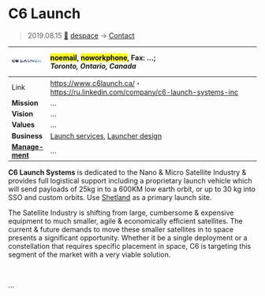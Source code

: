 # C6 Launch
> 2019.08.15 [🚀](../index/index.md) [despace](index.md) → [Contact](contact.md)

|[![](f/con/c/c6_launch_logo1_thumb.jpg)](f/con/c/c6_launch_logo1.png)|<mark>noemail</mark>, <mark>noworkphone</mark>, Fax: …;<br> *Toronto, Ontario, Canada*|
|:--|:--|
|Link|<https://www.c6launch.ca/>・ <https://ru.linkedin.com/company/c6-launch-systems-inc>|
|**Mission**|…|
|**Vision**|…|
|**Values**|…|
|**Business**|[Launch services](lv.md), [Launcher design](lv.md)|
|**[Manage-<br>ment](mgmt.md)**|…|

**C6 Launch Systems** is dedicated to the Nano & Micro Satellite Industry & provides full logistical support including a proprietary launch vehicle which will send payloads of 25kg in to a 600KM low earth orbit, or up to 30 kg into SSO and custom orbits. Use [Shetland](shetland_sc.md) as a primary launch site.

The Satellite Industry is shifting from large, cumbersome & expensive equipment to much smaller, agile & economically efficient satellites. The current & future demands to move these smaller satellites in to space presents a significant opportunity. Whether it be a single deployment or a constellation that requires specific placement in space, C6 is targeting this segment of the market with a very viable solution.


<p style="page-break-after:always"> </p>

…


